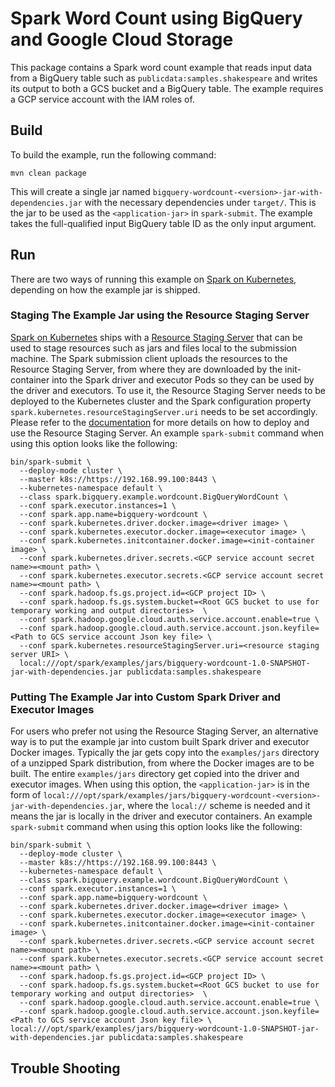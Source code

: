 # Spark Word Count using BigQuery and Google Cloud Storage

This package contains a Spark word count example that reads input data from a BigQuery table such as `publicdata:samples.shakespeare` and writes its output to both a GCS bucket and a BigQuery table. The example requires a GCP service account with the IAM roles of.

## Build

To build the example, run the following command:

```
mvn clean package
```

This will create a single jar named `bigquery-wordcount-<version>-jar-with-dependencies.jar` with the necessary dependencies under `target/`. This is the jar to be used as the `<application-jar>` in `spark-submit`. The example takes the full-qualified input BigQuery table ID as the only input argument.

## Run

There are two ways of running this example on [Spark on Kubernetes](https://github.com/apache-spark-on-k8s/spark), depending on how the example jar is shipped.

### Staging The Example Jar using the Resource Staging Server

[Spark on Kubernetes](https://github.com/apache-spark-on-k8s/spark) ships with a [Resource Staging Server](https://apache-spark-on-k8s.github.io/userdocs/running-on-kubernetes.html#dependency-management) that can be used to stage resources such as jars and files local to the submission machine. The Spark submission client uploads the resources to the Resource Staging Server, from where they are downloaded by the init-container into the Spark driver and executor Pods so they can be used by the driver and executors. To use it, the Resource Staging Server needs to be deployed to the Kubernetes cluster and the Spark configuration property `spark.kubernetes.resourceStagingServer.uri` needs to be set accordingly. Please refer to the [documentation](https://apache-spark-on-k8s.github.io/userdocs/running-on-kubernetes.html#dependency-management) for more details on how to deploy and use the Resource Staging Server. An example `spark-submit` command when using this option looks like the following:

```
bin/spark-submit \
  --deploy-mode cluster \
  --master k8s://https://192.168.99.100:8443 \
  --kubernetes-namespace default \
  --class spark.bigquery.example.wordcount.BigQueryWordCount \
  --conf spark.executor.instances=1 \
  --conf spark.app.name=bigquery-wordcount \
  --conf spark.kubernetes.driver.docker.image=<driver image> \
  --conf spark.kubernetes.executor.docker.image=<executor image> \
  --conf spark.kubernetes.initcontainer.docker.image=<init-container image> \
  --conf spark.kubernetes.driver.secrets.<GCP service account secret name>=<mount path> \
  --conf spark.kubernetes.executor.secrets.<GCP service account secret name>=<mount path> \
  --conf spark.hadoop.fs.gs.project.id=<GCP project ID> \
  --conf spark.hadoop.fs.gs.system.bucket=<Root GCS bucket to use for temporary working and output directories>  \
  --conf spark.hadoop.google.cloud.auth.service.account.enable=true \
  --conf spark.hadoop.google.cloud.auth.service.account.json.keyfile=<Path to GCS service account Json key file> \
  --conf spark.kubernetes.resourceStagingServer.uri=<resource staging server URI> \ 
  local:///opt/spark/examples/jars/bigquery-wordcount-1.0-SNAPSHOT-jar-with-dependencies.jar publicdata:samples.shakespeare
```

### Putting The Example Jar into Custom Spark Driver and Executor Images

For users who prefer not using the Resource Staging Server, an alternative way is to put the example jar into custom built Spark driver and executor Docker images. Typically the jar gets copy into the `examples/jars` directory of a unzipped Spark distribution, from where the Docker images are to be built. The entire `examples/jars` directory get copied into the driver and executor images. When using this option, the `<application-jar>` is in the form of `local:///opt/spark/examples/jars/bigquery-wordcount-<version>-jar-with-dependencies.jar`, where the `local://` scheme is needed and it means the jar is locally in the driver and executor containers. An example `spark-submit` command when using this option looks like the following:

```
bin/spark-submit \
  --deploy-mode cluster \
  --master k8s://https://192.168.99.100:8443 \
  --kubernetes-namespace default \
  --class spark.bigquery.example.wordcount.BigQueryWordCount \
  --conf spark.executor.instances=1 \
  --conf spark.app.name=bigquery-wordcount \
  --conf spark.kubernetes.driver.docker.image=<driver image> \
  --conf spark.kubernetes.executor.docker.image=<executor image> \
  --conf spark.kubernetes.initcontainer.docker.image=<init-container image> \
  --conf spark.kubernetes.driver.secrets.<GCP service account secret name>=<mount path> \
  --conf spark.kubernetes.executor.secrets.<GCP service account secret name>=<mount path> \
  --conf spark.hadoop.fs.gs.project.id=<GCP project ID> \
  --conf spark.hadoop.fs.gs.system.bucket=<Root GCS bucket to use for temporary working and output directories>  \
  --conf spark.hadoop.google.cloud.auth.service.account.enable=true \
  --conf spark.hadoop.google.cloud.auth.service.account.json.keyfile=<Path to GCS service account Json key file> \ local:///opt/spark/examples/jars/bigquery-wordcount-1.0-SNAPSHOT-jar-with-dependencies.jar publicdata:samples.shakespeare
```    

## Trouble Shooting
